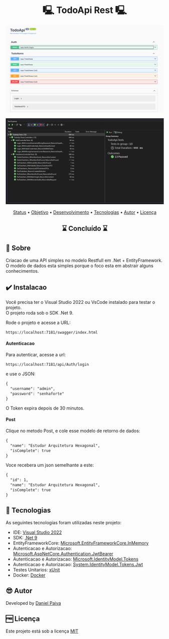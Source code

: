 <h1 align="center"> 🖳 TodoApi Rest 🖳</h1>

<p align="center">
    <img src="https://github.com/danhpaiva/todo-api-mvc-net/blob/main/screen/api_01.png?raw=true" width="600" alt="TodoApi">
</p>

<p align="center">
    <img src="https://github.com/danhpaiva/todo-api-mvc-net/blob/main/screen/api_02.png?raw=true" width="600" alt="Testes Unitarios">
</p>

<p align="center">
 <a href="#status">Status</a> • 
 <a href="#objective">Objetivo</a> •
 <a href="#installation">Desenvolvimento</a> • 
 <a href="#technology">Tecnologias</a> • 
 <a href="#author">Autor</a> • 
 <a href="#licence">Licença</a>
</p>

<h2 align="center" id=status> 
	⌛ Concluído ⌛
</h2>

<h2 id=objective>📜 Sobre</h2>
Criacao de uma API simples no modelo Restfull em .Net + EntityFramework. <br>
O modelo de dados esta simples porque o foco esta em abstrair alguns conhecimentos.

<h2 id=installation>✔️ Instalacao</h2>

Você precisa ter o Visual Studio 2022 ou VsCode instalado para testar o projeto.</br>
O projeto roda sob o SDK .Net 9.

Rode o projeto e acesse a URL:

~~~
https://localhost:7181/swagger/index.html
~~~

#### Autenticacao

Para autenticar, acesse a url: 

~~~
https://localhost:7181/api/Auth/login
~~~

e use o JSON:

~~~
{
  "username": "admin",
  "password": "senhaforte"
}
~~~

O Token expira depois de 30 minutos.

#### Post

Clique no metodo Post, e cole esse modelo de retorno de dados:

~~~
{
  "name": "Estudar Arquitetura Hexagonal",
  "isComplete": true
}
~~~

Voce recebera um json semelhante a este:

~~~
{
  "id": 1,
  "name": "Estudar Arquitetura Hexagonal",
  "isComplete": true
}
~~~


<h2 id=technology>🧰 Tecnologias</h2>

As seguintes tecnologias foram utilizadas neste projeto:

- IDE: <a href="https://visualstudio.microsoft.com/pt-br/vs/">Visual Studio 2022</a>
- SDK: <a href="https://dotnet.microsoft.com/pt-br/download/dotnet/9.0">.Net 9</a>
- EntityFrameworkCore: <a href="https://www.nuget.org/packages/microsoft.entityframeworkcore.inmemory">Microsoft.EntityFrameworkCore.InMemory</a>
- Autenticacao e Autorizacao: <a href="https://www.nuget.org/packages/Microsoft.AspNetCore.Authentication.JwtBearer">Microsoft.AspNetCore.Authentication.JwtBearer</a>
- Autenticacao e Autorizacao: <a href="https://www.nuget.org/packages/microsoft.identitymodel.tokens/">Microsoft.IdentityModel.Tokens</a>
- Autenticacao e Autorizacao: <a href="https://www.nuget.org/packages/system.identitymodel.tokens.jwt/">System.IdentityModel.Tokens.Jwt</a>
- Testes Unitarios: <a href="https://www.nuget.org/packages/xunit">xUnit</a>
- Docker: <a href="https://docs.docker.com/get-started/">Docker</a>
  
<h2 id=author>😎 Autor</h2>

Developed by <a href="https://www.linkedin.com/in/danhpaiva/" target="_blank">Daniel Paiva</a>

<h2 id=licence>🆓 Licença</h2>

Este projeto está sob a licença
<a href="https://github.com/danhpaiva/todo-api-mvc-net/blob/main/LICENSE" target="_blank">MIT</a>
